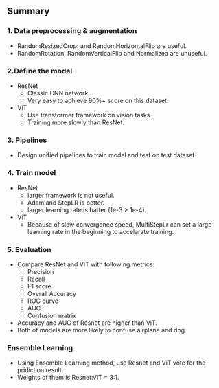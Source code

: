 ## Summary
### 1. Data preprocessing & augmentation
- RandomResizedCrop: and RandomHorizontalFlip are useful.
- RandomRotation, RandomVerticalFlip and Normalizea are unuseful.

### 2.Define the model
- ResNet
  - Classic CNN network.
  - Very easy to achieve 90%+ score on this dataset.
- ViT
  - Use transformer framework on vision tasks.
  - Training more slowly than ResNet.

### 3. Pipelines
- Design unified pipelines to train model and test on test dataset.

### 4. Train model
- ResNet
  - larger framework is not useful.
  - Adam and StepLR is better.
  - larger learning rate is batter (1e-3 > 1e-4).
- ViT
  - Because of slow convergence speed, MultiStepLr can set a large learning rate in the beginning to accelarate training.
  
### 5. Evaluation
  - Compare ResNet and ViT with following metrics:
    - Precision
    - Recall
    - F1 score
    - Overall Accuracy
    - ROC curve
    - AUC
    - Confusion matrix
- Accuracy and AUC of Resnet are higher than ViT.
- Both of models are more likely to confuse airplane and dog.

### Ensemble Learning
- Using Ensemble Learning method, use Resnet and ViT vote for the pridiction result.
- Weights of them is Resnet:ViT = 3:1.
